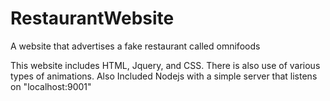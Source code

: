 # RestaurantWebsite
A website that advertises a fake restaurant called omnifoods

This website includes HTML, Jquery, and CSS. There is also use of various types of animations.
Also Included Nodejs with a simple server that listens on "localhost:9001"
